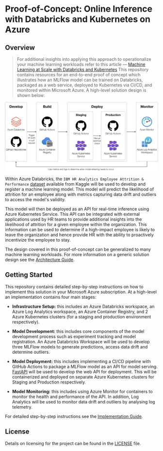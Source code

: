 # Proof-of-Concept: Online Inference with Databricks and Kubernetes on Azure

## Overview

> For additional insights into applying this approach to operationalize your machine learning workloads refer to this article — [Machine Learning at Scale with Databricks and Kubernetes](https://medium.com/@nfmoore/machine-learning-at-scale-with-databricks-and-kubernetes-9fa59232bfa6)
This repository contains resources for an end-to-end proof of concept which illustrates how an MLFlow model can be trained on Databricks, packaged as a web service, deployed to Kubernetes via CI/CD, and monitored within Microsoft Azure. A high-level solution design is shown below:

![workflow](.github/docs/images/workflow.png)

Within Azure Databricks, the `IBM HR Analytics Employee Attrition & Performance` [dataset](https://www.kaggle.com/pavansubhasht/ibm-hr-analytics-attrition-dataset) available from Kaggle will be used to develop and register a machine learning model. This model will predict the likelihood of attrition for an employee along with metrics capturing data drift and outliers to access the model's validity.

This model will then be deployed as an API for real-time inference using Azure Kubernetes  Service. This API can be integrated with external applications used by HR teams to provide additional insights into the likelihood of attrition for a given employee within the organization. This information can be used to determine if a high-impact employee is likely to leave the organization and hence provide HR with the ability to proactively incentivize the employee to stay.

The design covered in this proof-of-concept can be generalized to many machine learning workloads. For more information on a generic solution design see the [Architecture Guide](.github/docs/architecture-guide.md).

## Getting Started

This repository contains detailed step-by-step instructions on how to implement this solution in your Microsoft Azure subscription. At a high-level an implementation contains four main stages:

- **Infrastructure Setup:** this includes an Azure Databricks workspace, an Azure Log Analytics workspace, an Azure Container Registry, and 2 Azure Kubernetes clusters (for a staging and production environment respectively).

- **Model Development:** this includes core components of the model development process such as experiment tracking and model registration. An Azure Databricks Workspace will be used to develop three MLFlow models to generate predictions, access data drift and determine outliers.

- **Model Deployment:** this includes implementing a CI/CD pipeline with GitHub Actions to package a MLFlow model as an API for model serving. [FastAPI](https://fastapi.tiangolo.com) will be used to develop the web API for deployment. This will be containerized and deployed on separate Azure Kubernetes clusters for Staging and Production respectively.

- **Model Monitoring:** this includes using Azure Monitor for containers to monitor the health and performance of the API. In addition, Log Analytics will be used to monitor data drift and outliers by analysing log telemetry.

For detailed step-by-step instructions see the [Implementation Guide](.github/docs/implementation-guide.md).

## License

Details on licensing for the project can be found in the [LICENSE](./LICENSE) file.
